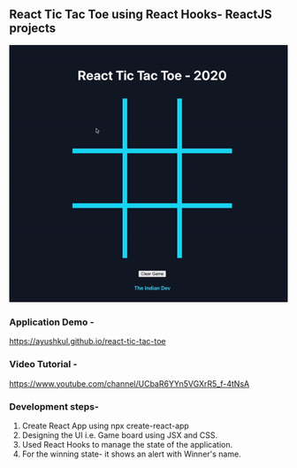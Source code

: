 ## React Tic Tac Toe using React Hooks- ReactJS projects

![](demo.gif)

### Application Demo -

https://ayushkul.github.io/react-tic-tac-toe

### Video Tutorial -

https://www.youtube.com/channel/UCbaR6YYn5VGXrR5_f-4tNsA

### Development steps-
1. Create React App using npx create-react-app
2. Designing the UI i.e. Game board using JSX and CSS.
3. Used React Hooks to manage the state of the application.
4. For the winning state- it shows an alert with Winner's name.


